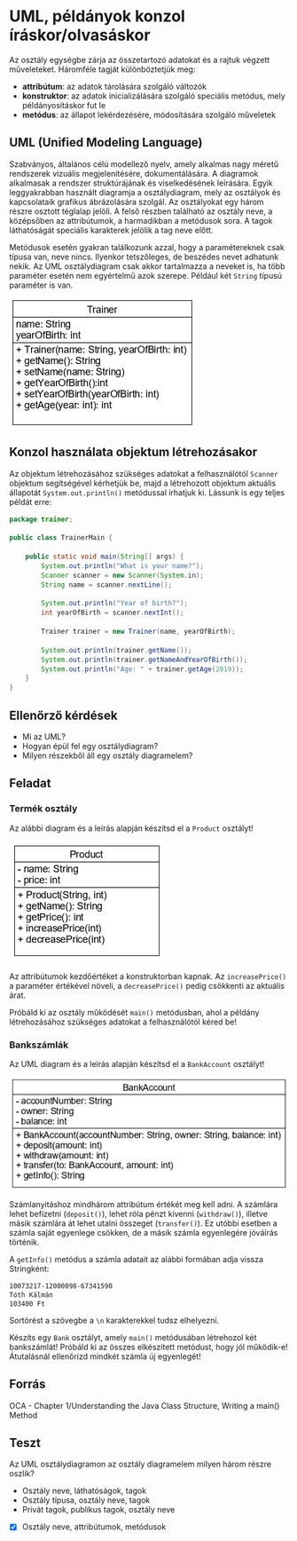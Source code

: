 # UML, példányok konzol íráskor/olvasáskor

Az osztály egységbe zárja az összetartozó adatokat és a rajtuk végzett
műveleteket. Háromféle tagját különböztetjük meg:

* **attribútum**: az adatok tárolására szolgáló változók
* **konstruktor**: az adatok inicializálására szolgáló speciális metódus,
mely példányosításkor fut le
* **metódus**: az állapot lekérdezésére, módosítására szolgáló műveletek

## UML (Unified Modeling Language)

Szabványos, általános célú modellező nyelv, amely alkalmas nagy méretű
rendszerek vizuális megjelenítésére, dokumentálására. A diagramok
alkalmasak a rendszer struktúrájának és viselkedésének leírására. Egyik
leggyakrabban használt diagramja a osztálydiagram, mely az osztályok és
kapcsolataik grafikus ábrázolására szolgál. Az osztályokat egy három
részre osztott téglalap jelöli. A felső részben található az osztály
neve, a középsőben az attribútumok, a harmadikban a metódusok sora.
A tagok láthatóságát speciális karakterek jelölik a tag neve előtt.

Metódusok esetén gyakran találkozunk azzal, hogy a paramétereknek csak típusa 
van, neve nincs. Ilyenkor tetszőleges, de beszédes nevet adhatunk nekik. Az UML 
osztálydiagram csak akkor tartalmazza a neveket is, ha több paraméter esetén nem 
egyértelmű azok szerepe. Például két `String` típusú paraméter is van.  

![UML osztály diagram](images/trainer_class.png)

## Konzol használata objektum létrehozásakor

Az objektum létrehozásához szükséges adatokat a felhasználótól `Scanner`
objektum segítségével kérhetjük be, majd a létrehozott objektum aktuális
állapotát `System.out.println()` metódussal írhatjuk ki. Lássunk is egy
teljes példát erre:

```java
package trainer;

public class TrainerMain {

    public static void main(String[] args) {
        System.out.println("What is your name?");
        Scanner scanner = new Scanner(System.in);
        String name = scanner.nextLine();
    
        System.out.println("Year of birth?");
        int yearOfBirth = scanner.nextInt();
    
        Trainer trainer = new Trainer(name, yearOfBirth);
    
        System.out.println(trainer.getName());
        System.out.println(trainer.getNameAndYearOfBirth());
        System.out.println("Age: " + trainer.getAge(2019));
    }
}
```
## Ellenőrző kérdések

* Mi az UML?
* Hogyan épül fel egy osztálydiagram?
* Milyen részekből áll egy osztály diagramelem?

## Feladat

### Termék osztály

Az alábbi diagram és a leírás alapján készítsd el a `Product` osztályt!

![Product osztály diagram](images/product_class.png)

Az attribútumok kezdőértéket a konstruktorban kapnak. Az `increasePrice()` a paraméter 
értékével növeli, a `decreasePrice()` pedig csökkenti az aktuális árat.

Próbáld ki az osztály működését `main()` metódusban, ahol a példány létrehozásához 
szükséges adatokat a felhasználótól kéred be!

### Bankszámlák

Az UML diagram és a leírás alapján készítsd el a `BankAccount` osztályt!

![BankAccount osztály diagram](images/bankaccount_class.png)

Számlanyitáshoz mindhárom attribútum értékét meg kell adni. A számlára lehet 
befizetni (`deposit()`), lehet róla pénzt kivenni (`withdraw()`), illetve másik 
számlára át lehet utalni összeget (`transfer()`). Ez utóbbi esetben a számla saját 
egyenlege csökken, de a másik számla egyenlegére jóváírás történik.

A `getInfo()` metódus a számla adatait az alábbi formában adja vissza Stringként:

```
10073217-12000098-67341590   
Tóth Kálmán   
103400 Ft
```

Sortörést a szövegbe a `\n` karakterekkel tudsz elhelyezni.

Készíts egy `Bank` osztályt, amely `main()` metódusában létrehozol két bankszámlát! 
Próbáld ki az összes elkészített metódust, hogy jól működik-e! Átutalásnál ellenőrizd
mindkét számla új egyenlegét!

## Forrás

OCA - Chapter 1/Understanding the Java Class Structure, Writing a main() Method

## Teszt

Az UML osztálydiagramon az osztály diagramelem milyen három részre oszlik?

* Osztály neve, láthatóságok, tagok
* Osztály típusa, osztály neve, tagok
* Privát tagok, publikus tagok, osztály neve
* [x] Osztály neve, attribútumok, metódusok
